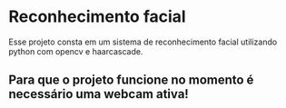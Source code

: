 # Reconhecimento facial

Esse projeto consta em um sistema de reconhecimento facial utilizando python com opencv e haarcascade.

## Para que o projeto funcione no momento é necessário uma webcam ativa!
